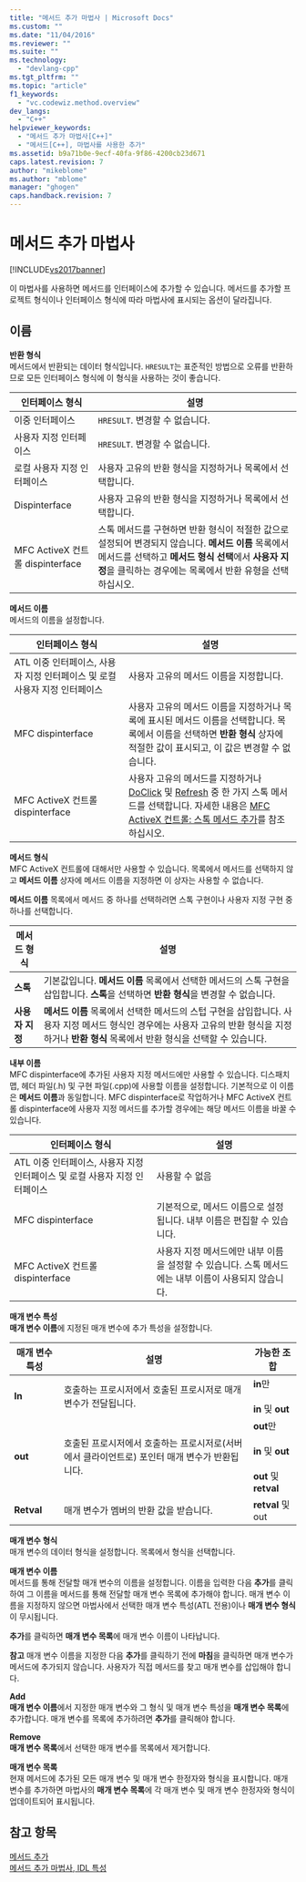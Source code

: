 ```yaml
---
title: "메서드 추가 마법사 | Microsoft Docs"
ms.custom: ""
ms.date: "11/04/2016"
ms.reviewer: ""
ms.suite: ""
ms.technology: 
  - "devlang-cpp"
ms.tgt_pltfrm: ""
ms.topic: "article"
f1_keywords: 
  - "vc.codewiz.method.overview"
dev_langs: 
  - "C++"
helpviewer_keywords: 
  - "메서드 추가 마법사[C++]"
  - "메서드[C++], 마법사를 사용한 추가"
ms.assetid: b9a71b0e-9ecf-40fa-9f86-4200cb23d671
caps.latest.revision: 7
author: "mikeblome"
ms.author: "mblome"
manager: "ghogen"
caps.handback.revision: 7
---
```

# 메서드 추가 마법사
[!INCLUDE[vs2017banner](../assembler/inline/includes/vs2017banner.md)]

이 마법사를 사용하면 메서드를 인터페이스에 추가할 수 있습니다.  메서드를 추가할 프로젝트 형식이나 인터페이스 형식에 따라 마법사에 표시되는 옵션이 달라집니다.  
  
## 이름  
 **반환 형식**  
 메서드에서 반환되는 데이터 형식입니다.  `HRESULT`는 표준적인 방법으로 오류를 반환하므로 모든 인터페이스 형식에 이 형식을 사용하는 것이 좋습니다.  
  
|인터페이스 형식|설명|  
|--------------|--------|  
|이중 인터페이스|`HRESULT`.  변경할 수 없습니다.|  
|사용자 지정 인터페이스|`HRESULT`.  변경할 수 없습니다.|  
|로컬 사용자 지정 인터페이스|사용자 고유의 반환 형식을 지정하거나 목록에서 선택합니다.|  
|Dispinterface|사용자 고유의 반환 형식을 지정하거나 목록에서 선택합니다.|  
|MFC ActiveX 컨트롤 dispinterface|스톡 메서드를 구현하면 반환 형식이 적절한 값으로 설정되어 변경되지 않습니다.  **메서드 이름** 목록에서 메서드를 선택하고 **메서드 형식 선택**에서 **사용자 지정**을 클릭하는 경우에는 목록에서 반환 유형을 선택하십시오.|  
  
 **메서드 이름**  
 메서드의 이름을 설정합니다.  
  
|인터페이스 형식|설명|  
|--------------|--------|  
|ATL 이중 인터페이스, 사용자 지정 인터페이스 및 로컬 사용자 지정 인터페이스|사용자 고유의 메서드 이름을 지정합니다.|  
|MFC dispinterface|사용자 고유의 메서드 이름을 지정하거나 목록에 표시된 메서드 이름을 선택합니다.  목록에서 이름을 선택하면 **반환 형식** 상자에 적절한 값이 표시되고, 이 값은 변경할 수 없습니다.|  
|MFC ActiveX 컨트롤 dispinterface|사용자 고유의 메서드를 지정하거나 [DoClick](../Topic/COleControl::DoClick.md) 및 [Refresh](../Topic/COleControl::Refresh.md) 중 한 가지 스톡 메서드를 선택합니다.  자세한 내용은 [MFC ActiveX 컨트롤: 스톡 메서드 추가](../mfc/mfc-activex-controls-adding-stock-methods.md)를 참조하십시오.|  
  
 **메서드 형식**  
 MFC ActiveX 컨트롤에 대해서만 사용할 수 있습니다.  목록에서 메서드를 선택하지 않고 **메서드 이름** 상자에 메서드 이름을 지정하면 이 상자는 사용할 수 없습니다.  
  
 **메서드 이름** 목록에서 메서드 중 하나를 선택하려면 스톡 구현이나 사용자 지정 구현 중 하나를 선택합니다.  
  
|메서드 형식|설명|  
|------------|--------|  
|**스톡**|기본값입니다.  **메서드 이름** 목록에서 선택한 메서드의 스톡 구현을 삽입합니다.  **스톡**을 선택하면 **반환 형식**을 변경할 수 없습니다.|  
|**사용자 지정**|**메서드 이름** 목록에서 선택한 메서드의 스텁 구현을 삽입합니다.  사용자 지정 메서드 형식인 경우에는 사용자 고유의 반환 형식을 지정하거나 **반환 형식** 목록에서 반환 형식을 선택할 수 있습니다.|  
  
 **내부 이름**  
 MFC dispinterface에 추가된 사용자 지정 메서드에만 사용할 수 있습니다.  디스패치 맵, 헤더 파일\(.h\) 및 구현 파일\(.cpp\)에 사용할 이름을 설정합니다.  기본적으로 이 이름은 **메서드 이름**과 동일합니다.  MFC dispinterface로 작업하거나 MFC ActiveX 컨트롤 dispinterface에 사용자 지정 메서드를 추가할 경우에는 해당 메서드 이름을 바꿀 수 있습니다.  
  
|인터페이스 형식|설명|  
|--------------|--------|  
|ATL 이중 인터페이스, 사용자 지정 인터페이스 및 로컬 사용자 지정 인터페이스|사용할 수 없음|  
|MFC dispinterface|기본적으로, 메서드 이름으로 설정됩니다.  내부 이름은 편집할 수 있습니다.|  
|MFC ActiveX 컨트롤 dispinterface|사용자 지정 메서드에만 내부 이름을 설정할 수 있습니다.  스톡 메서드에는 내부 이름이 사용되지 않습니다.|  
  
 **매개 변수 특성**  
 **매개 변수 이름**에 지정된 매개 변수에 추가 특성을 설정합니다.  
  
|매개 변수 특성|설명|가능한 조합|  
|--------------|--------|------------|  
|**In**|호출하는 프로시저에서 호출된 프로시저로 매개 변수가 전달됩니다.|**in**만<br /><br /> **in** 및 **out**|  
|**out**|호출된 프로시저에서 호출하는 프로시저로\(서버에서 클라이언트로\) 포인터 매개 변수가 반환됩니다.|**out**만<br /><br /> **in** 및 **out**<br /><br /> **out** 및 **retval**|  
|**Retval**|매개 변수가 멤버의 반환 값을 받습니다.|**retval** 및 out|  
  
 **매개 변수 형식**  
 매개 변수의 데이터 형식을 설정합니다.  목록에서 형식을 선택합니다.  
  
 **매개 변수 이름**  
 메서드를 통해 전달할 매개 변수의 이름을 설정합니다.  이름을 입력한 다음 **추가**를 클릭하여 그 이름을 메서드를 통해 전달할 매개 변수 목록에 추가해야 합니다.  매개 변수 이름을 지정하지 않으면 마법사에서 선택한 매개 변수 특성\(ATL 전용\)이나 **매개 변수 형식**이 무시됩니다.  
  
 **추가**를 클릭하면 **매개 변수 목록**에 매개 변수 이름이 나타납니다.  
  
 **참고** 매개 변수 이름을 지정한 다음 **추가**를 클릭하기 전에 **마침**을 클릭하면 매개 변수가 메서드에 추가되지 않습니다.  사용자가 직접 메서드를 찾고 매개 변수를 삽입해야 합니다.  
  
 **Add**  
 **매개 변수 이름**에서 지정한 매개 변수와 그 형식 및 매개 변수 특성을 **매개 변수 목록**에 추가합니다.  매개 변수를 목록에 추가하려면 **추가**를 클릭해야 합니다.  
  
 **Remove**  
 **매개 변수 목록**에서 선택한 매개 변수를 목록에서 제거합니다.  
  
 **매개 변수 목록**  
 현재 메서드에 추가된 모든 매개 변수 및 매개 변수 한정자와 형식을 표시합니다.  매개 변수를 추가하면 마법사의 **매개 변수 목록**에 각 매개 변수 및 매개 변수 한정자와 형식이 업데이트되어 표시됩니다.  
  
## 참고 항목  
 [메서드 추가](../ide/adding-a-method-visual-cpp.md)   
 [메서드 추가 마법사, IDL 특성](../ide/idl-attributes-add-method-wizard.md)